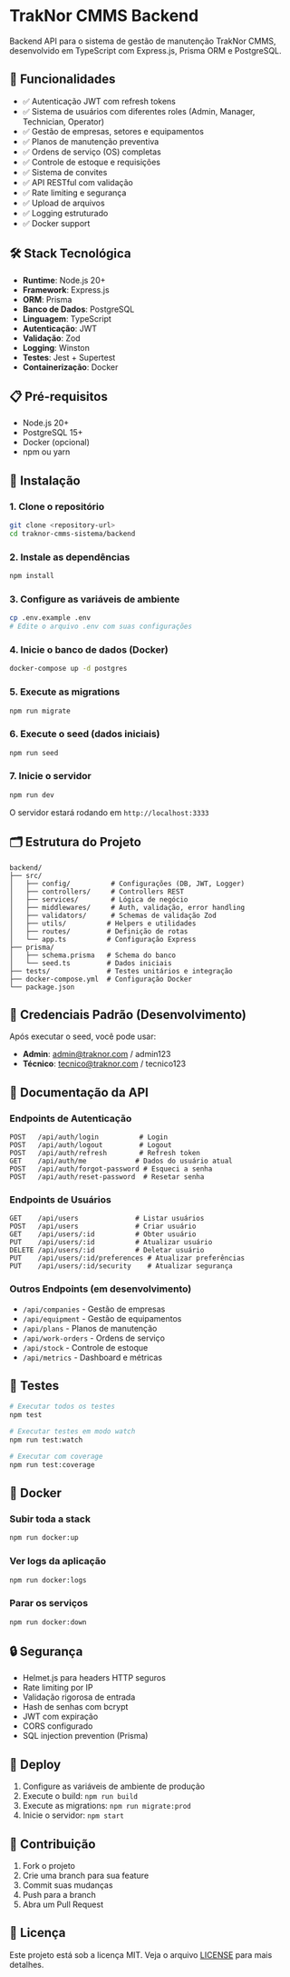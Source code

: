 # TrakNor CMMS Backend

Backend API para o sistema de gestão de manutenção TrakNor CMMS, desenvolvido em TypeScript com Express.js, Prisma ORM e PostgreSQL.

## 🚀 Funcionalidades

- ✅ Autenticação JWT com refresh tokens
- ✅ Sistema de usuários com diferentes roles (Admin, Manager, Technician, Operator)
- ✅ Gestão de empresas, setores e equipamentos
- ✅ Planos de manutenção preventiva
- ✅ Ordens de serviço (OS) completas
- ✅ Controle de estoque e requisições
- ✅ Sistema de convites
- ✅ API RESTful com validação
- ✅ Rate limiting e segurança
- ✅ Upload de arquivos
- ✅ Logging estruturado
- ✅ Docker support

## 🛠️ Stack Tecnológica

- **Runtime**: Node.js 20+
- **Framework**: Express.js
- **ORM**: Prisma
- **Banco de Dados**: PostgreSQL
- **Linguagem**: TypeScript
- **Autenticação**: JWT
- **Validação**: Zod
- **Logging**: Winston
- **Testes**: Jest + Supertest
- **Containerização**: Docker

## 📋 Pré-requisitos

- Node.js 20+
- PostgreSQL 15+
- Docker (opcional)
- npm ou yarn

## 🔧 Instalação

### 1. Clone o repositório

```bash
git clone <repository-url>
cd traknor-cmms-sistema/backend
```

### 2. Instale as dependências

```bash
npm install
```

### 3. Configure as variáveis de ambiente

```bash
cp .env.example .env
# Edite o arquivo .env com suas configurações
```

### 4. Inicie o banco de dados (Docker)

```bash
docker-compose up -d postgres
```

### 5. Execute as migrations

```bash
npm run migrate
```

### 6. Execute o seed (dados iniciais)

```bash
npm run seed
```

### 7. Inicie o servidor

```bash
npm run dev
```

O servidor estará rodando em `http://localhost:3333`

## 🗂️ Estrutura do Projeto

```
backend/
├── src/
│   ├── config/          # Configurações (DB, JWT, Logger)
│   ├── controllers/     # Controllers REST
│   ├── services/        # Lógica de negócio
│   ├── middlewares/     # Auth, validação, error handling
│   ├── validators/      # Schemas de validação Zod
│   ├── utils/          # Helpers e utilidades
│   ├── routes/         # Definição de rotas
│   └── app.ts          # Configuração Express
├── prisma/
│   ├── schema.prisma   # Schema do banco
│   └── seed.ts         # Dados iniciais
├── tests/              # Testes unitários e integração
├── docker-compose.yml  # Configuração Docker
└── package.json
```

## 🔐 Credenciais Padrão (Desenvolvimento)

Após executar o seed, você pode usar:

- **Admin**: admin@traknor.com / admin123
- **Técnico**: tecnico@traknor.com / tecnico123

## 📖 Documentação da API

### Endpoints de Autenticação

```
POST   /api/auth/login          # Login
POST   /api/auth/logout         # Logout
POST   /api/auth/refresh        # Refresh token
GET    /api/auth/me            # Dados do usuário atual
POST   /api/auth/forgot-password # Esqueci a senha
POST   /api/auth/reset-password  # Resetar senha
```

### Endpoints de Usuários

```
GET    /api/users              # Listar usuários
POST   /api/users              # Criar usuário
GET    /api/users/:id          # Obter usuário
PUT    /api/users/:id          # Atualizar usuário
DELETE /api/users/:id          # Deletar usuário
PUT    /api/users/:id/preferences # Atualizar preferências
PUT    /api/users/:id/security    # Atualizar segurança
```

### Outros Endpoints (em desenvolvimento)

- `/api/companies` - Gestão de empresas
- `/api/equipment` - Gestão de equipamentos
- `/api/plans` - Planos de manutenção
- `/api/work-orders` - Ordens de serviço
- `/api/stock` - Controle de estoque
- `/api/metrics` - Dashboard e métricas

## 🧪 Testes

```bash
# Executar todos os testes
npm test

# Executar testes em modo watch
npm run test:watch

# Executar com coverage
npm run test:coverage
```

## 🐳 Docker

### Subir toda a stack

```bash
npm run docker:up
```

### Ver logs da aplicação

```bash
npm run docker:logs
```

### Parar os serviços

```bash
npm run docker:down
```

## 🔒 Segurança

- Helmet.js para headers HTTP seguros
- Rate limiting por IP
- Validação rigorosa de entrada
- Hash de senhas com bcrypt
- JWT com expiração
- CORS configurado
- SQL injection prevention (Prisma)

## 🚀 Deploy

1. Configure as variáveis de ambiente de produção
2. Execute o build: `npm run build`
3. Execute as migrations: `npm run migrate:prod`
4. Inicie o servidor: `npm start`

## 🤝 Contribuição

1. Fork o projeto
2. Crie uma branch para sua feature
3. Commit suas mudanças
4. Push para a branch
5. Abra um Pull Request

## 📄 Licença

Este projeto está sob a licença MIT. Veja o arquivo [LICENSE](../LICENSE) para mais detalhes.